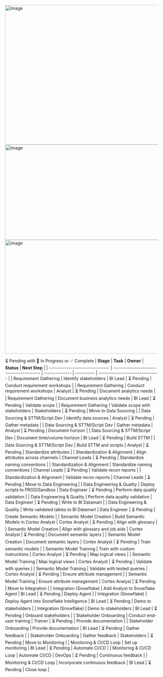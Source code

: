 <img width="598" height="459" alt="image" src="https://github.com/user-attachments/assets/5b9b9bc3-f54a-4325-8747-045ea191134a" />


<img width="537" height="313" alt="image" src="https://github.com/user-attachments/assets/4b0e322f-2b9a-43b7-bc99-1028281c2e65" />


<img width="511" height="374" alt="image" src="https://github.com/user-attachments/assets/521460c9-52f1-49b0-9427-b6dbdd81a11c" />



⏳ Pending with 🔄 In Progress or ✅ Complete
| **Stage**                       | **Task**                                 | **Owner**      | **Status** | **Next Step**                   |
| ------------------------------- | ---------------------------------------- | -------------- | ---------- | ------------------------------- |
| Requirement Gathering           | Identify stakeholders                    | BI Lead        | ⏳ Pending  | Conduct requirement workshops   |
| Requirement Gathering           | Conduct requirement workshops            | Analyst        | ⏳ Pending  | Document analytics needs        |
| Requirement Gathering           | Document business analytics needs        | BI Lead        | ⏳ Pending  | Validate scope                  |
| Requirement Gathering           | Validate scope with stakeholders         | Stakeholders   | ⏳ Pending  | Move to Data Sourcing           |
| Data Sourcing & STTM/Script Dev | Identify data sources                    | Analyst        | ⏳ Pending  | Gather metadata                 |
| Data Sourcing & STTM/Script Dev | Gather metadata                          | Analyst        | ⏳ Pending  | Document horizon                |
| Data Sourcing & STTM/Script Dev | Document time/volume horizon             | BI Lead        | ⏳ Pending  | Build STTM                      |
| Data Sourcing & STTM/Script Dev | Build STTM and scripts                   | Analyst        | ⏳ Pending  | Standardize attributes          |
| Standardization & Alignment     | Align attributes across channels         | Channel Leads  | ⏳ Pending  | Standardize naming conventions  |
| Standardization & Alignment     | Standardize naming conventions           | Channel Leads  | ⏳ Pending  | Validate recon reports          |
| Standardization & Alignment     | Validate recon reports                   | Channel Leads  | ⏳ Pending  | Move to Data Engineering        |
| Data Engineering & Quality      | Deploy scripts to PROD/Sandbox           | Data Engineer  | ⏳ Pending  | Perform data quality validation |
| Data Engineering & Quality      | Perform data quality validation          | Data Engineer  | ⏳ Pending  | Write to BI Datamart            |
| Data Engineering & Quality      | Write validated tables to BI Datamart    | Data Engineer  | ⏳ Pending  | Create Semantic Models          |
| Semantic Model Creation         | Build Semantic Models in Cortex Analyst  | Cortex Analyst | ⏳ Pending  | Align with glossary             |
| Semantic Model Creation         | Align with glossary and job aids         | Cortex Analyst | ⏳ Pending  | Document semantic layers        |
| Semantic Model Creation         | Document semantic layers                 | Cortex Analyst | ⏳ Pending  | Train semantic models           |
| Semantic Model Training         | Train with custom instructions           | Cortex Analyst | ⏳ Pending  | Map logical views               |
| Semantic Model Training         | Map logical views                        | Cortex Analyst | ⏳ Pending  | Validate with queries           |
| Semantic Model Training         | Validate with tested queries             | Cortex Analyst | ⏳ Pending  | Ensure attribute management     |
| Semantic Model Training         | Ensure attribute management              | Cortex Analyst | ⏳ Pending  | Move to Integration             |
| Integration (Snowflake)         | Add Analyst to Snowflake Agent           | BI Lead        | ⏳ Pending  | Deploy Agent                    |
| Integration (Snowflake)         | Deploy Agent into Snowflake Intelligence | BI Lead        | ⏳ Pending  | Demo to stakeholders            |
| Integration (Snowflake)         | Demo to stakeholders                     | BI Lead        | ⏳ Pending  | Onboard stakeholders            |
| Stakeholder Onboarding          | Conduct end-user training                | Trainer        | ⏳ Pending  | Provide documentation           |
| Stakeholder Onboarding          | Provide documentation                    | BI Lead        | ⏳ Pending  | Gather feedback                 |
| Stakeholder Onboarding          | Gather feedback                          | Stakeholders   | ⏳ Pending  | Move to Monitoring              |
| Monitoring & CI/CD Loop         | Set up monitoring                        | BI Lead        | ⏳ Pending  | Automate CI/CD                  |
| Monitoring & CI/CD Loop         | Automate CI/CD                           | DevOps         | ⏳ Pending  | Continuous feedback             |
| Monitoring & CI/CD Loop         | Incorporate continuous feedback          | BI Lead        | ⏳ Pending  | Close loop                      |
